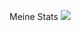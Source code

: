 
Meine Stats
![](https://github-readme-stats.vercel.app/api?username=Mehmet24092000&show_icons=true&theme=dracula)
